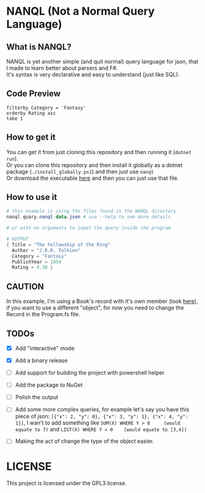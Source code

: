 # NANQL (Not a Normal Query Language)


## What is NANQL?

NANQL is yet another simple (and quit normal) query language for json, that I made to learn better about parsers and F#. <br />
It's syntax is very declarative and easy to understand (just like SQL).

## Code Preview

```NANQL
filterby Category = 'Fantasy'
orderby Rating asc
take 1
```


## How to get it

You can get it from just cloning this repository and then running it (`dotnet run`).<br />
Or you can clone this repository and then install it globally as a dotnet package (`./install_globally.ps1`) and then just use `nanql`<br />
Or download the executable [here](https://github.com/lucascompython/NANQL/releases) and then you can just use that file.

## How to use it

```powershell
# this example is using the files found in the NANQL directory
nanql quary.nanql data.json # use --help to see more details

# or with no arguments to input the query inside the program

# OUTPUT
{ Title = "The Fellowship of the Ring"
  Author = "J.R.R. Tolkien"
  Category = "Fantasy"
  PublishYear = 1954
  Rating = 4.36 }
```



## CAUTION

In this example, I'm using a Book's record with it's own member (look [here](Query%20Language/Program.fs#L7)), if you want to use a different "object", for now you need to change the Record in the Program.fs file.


## TODOs

- [X] Add "interactive" mode
- [X] Add a binary release
- [ ] Add support for building the project with powershell helper
- [ ] Add the package to NuGet
- [ ] Polish the output
- [ ] Add some more complex queries, for example let's say you have this piece of json: `[{"x": 2, "y": 0}, {"x": 3, "y": 1}, {"x": 4, "y": 1}]`, I wan't to add something like `SUM(X) WHERE Y > 0     (would equate to 7)` and `LIST(X) WHERE Y > 0    (would equate to [3,4])`
- [ ] Making the act of change the type of the object easier.


# LICENSE

This project is licensed under the GPL3 license.